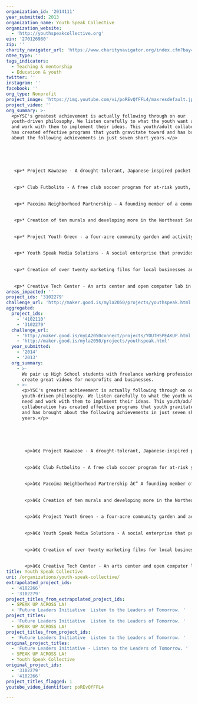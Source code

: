 ```yaml
---
organization_id: '2014111'
year_submitted: 2013
organization_name: Youth Speak Collective
organization_website:
  - 'http://youthspeakcollective.org'
ein: '270126980'
zip: ''
charity_navigator_url: 'https://www.charitynavigator.org/index.cfm?bay=search.profile&ein=270126980'
ntee_type: ''
tags_indicators:
  - Teaching & mentorship
  - Education & youth
twitter: ''
instagram: ''
facebook: ''
org_type: Nonprofit
project_image: 'https://img.youtube.com/vi/poREvQfFFL4/maxresdefault.jpg'
project_video: ''
org_summary: >-
  <p>YSC's greatest achievement is actually following through on our
  youth-driven philosophy. We listen carefully to what the youth want and need
  and work with them to implement their ideas. This youth/adult collaboration
  has created effective programs that youth gravitate toward and has brought
  about the following achievements in just seven short years.</p>
   
   
   
   
   
   <p>* Project Kawazoe - A drought-tolerant, Japanese-inspired pocket park in Pacoima, designed and built by students in the community. </p>
   
   
   <p>* Club Futbolito - A free club soccer program for at-risk youth, serving over 1000 players </p>
   
   
   <p>* Pacoima Neighborhood Partnership — A founding member of a community led forum of over 50 community members, nonprofits, for-profits, elected offices, law enforcement, educators and students who meet monthly to discuss community issues and come up with viable solutions</p>
   
   
   <p>* Creation of ten murals and developing more in the Northeast San Fernando Valley</p>
   
   
   <p>* Project Youth Green - a four-acre community garden and activity space in the heart of Pacoima</p>
   
   
   <p>* Youth Speak Media Solutions - A social enterprise that provides youth with jobs in the digital arts and film industry</p>
   
   
   <p>* Creation of over twenty marketing films for local businesses and Los Angeles based nonprofits</p>
   
   
   <p>* Creative Tech Center - An arts center and open computer lab in the Northeast San Fernando Valley</p>
areas_impacted: ''
project_ids: '3102279'
challenge_url: 'http://maker.good.is/myla2050/projects/youthspeak.html'
aggregated:
  project_ids:
    - '4102110'
    - '3102279'
  challenge_url:
    - 'http://maker.good.is/myLA2050connect/projects/YOUTHSPEAKUP.html'
    - 'http://maker.good.is/myla2050/projects/youthspeak.html'
  year_submitted:
    - '2014'
    - '2013'
  org_summary:
    - >-
      We pair up High School students with freelance working professionals to
      create great videos for nonprofits and businesses.
    - >-
      <p>YSC's greatest achievement is actually following through on our
      youth-driven philosophy. We listen carefully to what the youth want and
      need and work with them to implement their ideas. This youth/adult
      collaboration has created effective programs that youth gravitate toward
      and has brought about the following achievements in just seven short
      years.</p>
       
       
       
       
       
       <p>â€¢ Project Kawazoe - A drought-tolerant, Japanese-inspired pocket park in Pacoima, designed and built by students in the community. </p>
       
       
       <p>â€¢ Club Futbolito - A free club soccer program for at-risk youth, serving over 1000 players </p>
       
       
       <p>â€¢ Pacoima Neighborhood Partnership â€“ A founding member of a community led forum of over 50 community members, nonprofits, for-profits, elected offices, law enforcement, educators and students who meet monthly to discuss community issues and come up with viable solutions</p>
       
       
       <p>â€¢ Creation of ten murals and developing more in the Northeast San Fernando Valley</p>
       
       
       <p>â€¢ Project Youth Green - a four-acre community garden and activity space in the heart of Pacoima</p>
       
       
       <p>â€¢ Youth Speak Media Solutions - A social enterprise that provides youth with jobs in the digital arts and film industry</p>
       
       
       <p>â€¢ Creation of over twenty marketing films for local businesses and Los Angeles based nonprofits</p>
       
       
       <p>â€¢ Creative Tech Center - An arts center and open computer lab in the Northeast San Fernando Valley</p>
title: Youth Speak Collective
uri: /organizations/youth-speak-collective/
extrapolated_project_ids:
  - '4102266'
  - '3102279'
project_titles_from_extrapolated_project_ids:
  - SPEAK UP ACROSS LA!
  - 'Future Leaders Initiative  Listen to the Leaders of Tomorrow. '
project_titles:
  - 'Future Leaders Initiative  Listen to the Leaders of Tomorrow. '
  - SPEAK UP ACROSS LA!
project_titles_from_project_ids:
  - 'Future Leaders Initiative  Listen to the Leaders of Tomorrow. '
original_project_titles:
  - 'Future Leaders Initiative - Listen to the Leaders of Tomorrow. '
  - SPEAK UP ACROSS LA!
  - Youth Speak Collective
original_project_ids:
  - '3102279'
  - '4102266'
project_titles_flagged: 1
youtube_video_identifier: poREvQfFFL4

---
```

